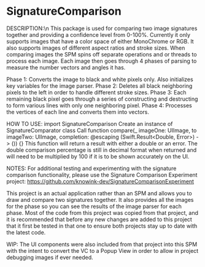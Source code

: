 # SignatureComparison

DESCRIPTION:\n
This package is used for comparing two image signatures together and providing a confidence level from 0-100%. Currently it only supports images that have a color space of either MonoChrome or RGB. It also supports images of different aspect ratios and stroke sizes. When comparing images the SPM spins off separate operations and or threads to process each image. Each image then goes through 4 phases of parsing to measure the number vectors and angles it has. 

Phase 1: Converts the image to black and white pixels only. Also initializes key variables for the image parser. 
Phase 2: Deletes all black neighboring pixels to the left in order to handle different stroke sizes.
Phase 3: Each remaining black pixel goes through a series of constructing and destructing to form various lines with only one neighboring pixel.
Phase 4: Processes the vertices of each line and converts them into vectors.


HOW TO USE:
import SignatureComparison
Create an instance of SignatureComparator class
Call function compare(_ imageOne: UIImage, to imageTwo: UIImage, completion: @escaping (Swift.Result<Double, Error>) -> ()) {}
This function will return a result with either a double or an error. The double comparison percentage is still in decimal format when returned and will need to be multiplied by 100 if it is to be shown accurately on the UI. 


NOTES:
For additional testing and experimenting with the signature comparison functionality, please use the Signature Comparison Experiment project: https://github.com/knowink-dev/SignatureComparisonExperiment

This project is an actual application rather than an SPM and allows you to draw and compare two signatures together. It also provides all the images for the phase so you can see the results of the image parser for each phase. Most of the code from this project was copied from that project, and it is recommended that before any new changes are added to this project that it first be tested in that one to ensure both projects stay up to date with the latest code.

WIP:
The UI components were also included from that project into this SPM with the intent to convert the VC to a Popup View in order to allow in project debugging images if ever needed.
